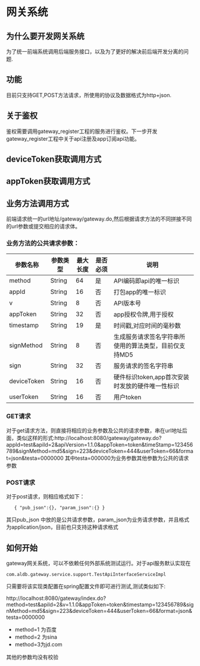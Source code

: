 # 网关系统

## 为什么要开发网关系统
为了统一前端系统调用后端服务接口，以及为了更好的解决前后端开发分离的问题.

## 功能

目前只支持GET,POST方法请求，所使用的协议及数据格式为http+json.


## 关于鉴权
鉴权需要调用gateway_register工程的服务进行鉴权。下一步开发gateway_register工程中关于api注册及app订阅api功能。

## deviceToken获取调用方式

## appToken获取调用方式




## 业务方法调用方式
前端请求统一的url地址/gateway/gateway.do,然后根据请求方法的不同拼接不同的url参数或提交相应的请求体。
### 业务方法的公共请求参数：

|参数名称|参数类型|最大长度|是否必须|说明|
|-------|-------|-------|-------|----|
|method| String| 64 |  是  | API编码即api的唯一标识|
|appId  | String|  16| 否  |打包app的唯一标识|   
|v      |String | 8 |  否  | API版本号| 
|appToken|String| 32|  否  | app授权令牌,用于授权|      
|timestamp|String|19|是| 时间戳,对应时间的毫秒数|    
|signMethod|String|8|否|生成服务请求签名字符串所使用的算法类型，目前仅支持MD5|
|sign|String|32|否|服务请求的签名字符串|
|deviceToken|String|16|否|硬件标识token,app首次安装时发放的硬件唯一性标识|
|userToken  | String | 16 | 否 |  用户token|

### GET请求

对于get请求方法，则直接将相应的业务参数及公共的请求参数，串在url地址后面，类似这样的形式:http://localhost:8080/gateway/gateway.do?appId=test&apiId=2&apiVersion=1.1.0&appToken=token&timeStamp=123456789&signMethod=md5&sign=223&deviceToken=444&userToken=66&format=json&testa=0000000 其中testa=000000为业务参数其他参数为公共的请求参数

### POST请求
   对于post请求，则相应格式如下：

	   { "pub_json":{}, "param_json":{} }

其只pub_json 中放的是公共请求参数，param_json为业务请求参数，并且格式为application/json，目前也只支持这种请求格式

## 如何开始

gateway网关系统，可以不依赖任何外部系统测试运行。对于api服务默认实现在
 
 	com.aldb.gateway.service.support.TestApiInterfaceServiceImpl

只需要将该实现类配置在spring配置文件即可进行测试,测试类似如下:

http://localhost:8080/gateway/index.do?method=test&apiId=2&v=1.1.0&appToken=token&timestamp=123456789&signMethod=md5&sign=223&deviceToken=444&userToken=66&format=json&testa=0000000


- method=1 为百度
- method=2 为sina
- method=3为jd.com

其他的参数均没有校验

